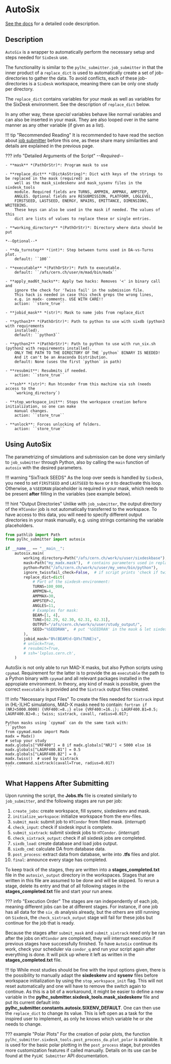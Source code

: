 # AutoSix

[See the docs][documentation] for a detailed code description.

## Description

`AutoSix` is a wrapper to automatically perform the necessary setup and steps needed for `SixDesk` use.

The functionality is similar to the `pylhc_submitter.job_submitter` in that the inner product of a `replace_dict` is used to automatically create a set of job-directories to gather the data.
To avoid conflicts, each of these job-directories is a `SixDesk` workspace, meaning there can be only one study per directory.

The `replace_dict` contains variables for your mask as well as variables for the SixDesk environment.
See the description of `replace_dict` below.

In any other way, these *special* variables behave like normal variables and can also be inserted in your mask.
They are also looped over in the same manner as any other variable (if given as a list).

!!! tip "Recommended Reading"
    It is recommended to have read the section about [job submitter](job_submitter.md) before this one, as these share many similarities and details are explained in the previous page.

??? info "Detailed Arguments of the Script"
    *--Required--*
    
    - **mask** *(PathOrStr)*: Program mask to use
    
    - **replace_dict** *(DictAsString)*: Dict with keys of the strings to be replaced in the mask (required) as
        well as the mask_sixdeskenv and mask_sysenv files in the sixdesk_tools
        module. Required fields are TURNS, AMPMIN, AMPMAX, AMPSTEP,
        ANGLES. Optional fields are RESUBMISSION, PLATFORM, LOGLEVEL,
        FIRSTSEED, LASTSEED, ENERGY, NPAIRS, EMITTANCE, DIMENSIONS, WRITEBINS.
        These keys can also be used in the mask if needed. The values of this
        dict are lists of values to replace these or single entries.
    
    - **working_directory** *(PathOrStr)*: Directory where data should be put
    
    *--Optional--*
    
    - **da_turnstep** *(int)*: Step between turns used in DA-vs-Turns plot.
        default: ``100``
    
    - **executable** *(PathOrStr)*: Path to executable.
        default: ``/afs/cern.ch/user/m/mad/bin/madx``
    
    - **apply_mad6t_hacks**: Apply two hacks: Removes '<' in binary call and
        ignore the check for 'Twiss fail' in the submission file.
        This hack is needed in case this check greps the wrong lines,
        e.g. in madx- comments. USE WITH CARE!!
        action: ``store_true``
    
    - **jobid_mask** *(str)*: Mask to name jobs from replace_dict
    
    - **python3** *(PathOrStr)*: Path to python to use with sixdb (python3 with requirements
        installed).
        default: ``python3``
    
    - **python2** *(PathOrStr)*: Path to python to use with run_six.sh (python2 with requirements installed).
        ONLY THE PATH TO THE DIRECTORY OF THE `python` BINARY IS NEEDED!
        And it can't be an Anaconda Distribution.
        default: None (uses the first `python` in path)
    
    - **resubmit**: Resubmits if needed.
        action: ``store_true``
    
    - **ssh** *(str)*: Run htcondor from this machine via ssh (needs access to the
        `working_directory`)
    
    - **stop_workspace_init**: Stops the workspace creation before initialization, so one can make
        manual changes.
        action: ``store_true``
    
    - **unlock**: Forces unlocking of folders.
        action: ``store_true``

## Using AutoSix

The parametrizing of simulations and submission can be done very similarly to `job_submitter` through Python, also by calling the `main` function of `autosix` with the desired parameters.

!!! warning "SixTrack SEEDS"
    As the loop over seeds is handled by `SixDesk`, you need to set `FIRSTSEED` and `LASTSEED` to ``None`` or ``0`` to deactivate this loop.
    Otherwise, a ``%SEEDRAN`` placeholder is required in your mask, which needs to be present **after** filling in the variables (see example below).

!!! hint "Output Directories"
    Unlike with `job_submitter`, the output directory of the `HTCondor` job is not automatically transferred to the workspace.
    To have access to this data, you will need to specify different output directories in your mask manually, e.g. using strings containing the variable placeholders.

```python
from pathlib import Path
from pylhc_submitter import autosix

if __name__ == "__main__":
    autosix.main(
        working_directory=Path("/afs/cern.ch/work/u/user/sixdeskbase"),
        mask=Path("my_madx.mask"),  # contains parameters used in replace_dict
        python=Path("/afs/cern.ch/work/u/user/my_venv/bin/python"),
        ignore_twissfail_check=False,  # if script prints 'check if twiss failed' or so
        replace_dict=dict(
            # Part of the sixdesk-environment:
            TURNS=100_000,
            AMPMIN=4,
            AMPMAX=30,
            AMPSTEP=2,
            ANGLES=11,
            # Examples for mask:
            BEAM=[1, 4],
            TUNE=[62.29, 62.30, 62.31, 62.31],
            OUTPUT="/afs/cern.ch/work/u/user/study_output/",
            SEED="%SEEDRAN",  # put '%SEEDRAN' in the mask & let sixdesk handle this loop
        ),
        jobid_mask="B%(BEAM)d-QX%(TUNE)s",
        # unlock=True,
        # resubmit=True,
        # ssh='lxplus.cern.ch',
    )
```

AutoSix is not only able to run MAD-X masks, but also Python scripts using `cpymad`.
Requirement for the latter is to provide the as `executable` the path to a Python binary with `cpymad` and all relevant packages installed in the appropiate environment.
In theory, any kind of mask is possible, given the correct `executable` is provided and the `Sixtrack` output files created.

!!! info "Necessary Input Files"
    To create the files needed for `Sixtrack` input in (HL-)LHC simulations, MAD-X masks need to contain:
    ```fortran
    if (NRJ<5000.0000) {VRF400:=8.;} else {VRF400:=16.;};
    LAGRF400.B1=0.5;
    LAGRF400.B2=0.;
    twiss;
    sixtrack, cavall, radius=0.017;
    ```
    
    Python masks using `cpymad` can do the same task with:
    ```python
    from cpymad.madx import Madx
    madx = Madx()
    # setup your study
    madx.globals["VRF400"] = 8 if madx.globals["NRJ"] < 5000 else 16
    madx.globals["LAGRF400.B1"] = 0.5
    madx.globals["LAGRF400.B2"] = 0.
    madx.twiss()  # used by sixtrack
    madx.command.sixtrack(cavall=True, radius=0.017)
    ```

## What Happens After Submitting

Upon running the script, the **Jobs.tfs** file is created similarly to `job_submitter`, and the following stages are run per job:

1. `create_jobs`: create workspace, fill sysenv, sixdeskenv and mask.
2. `initialize_workspace`: initialize workspace from the env-files.
3. `submit_mask`: submit job to `HTCondor` from filled mask. (*interrupt*)
4. `check_input`: check if sixdesk input is complete.
5. `submit_sixtrack`: submit sixdesk jobs to `HTCondor`. (*interrupt*)
6. `check_sixtrack_output`: check if all sixdesk jobs are completed.
7. `sixdb_load`: create database and load jobs output.
8. `sixdb_cmd`: calculate DA from database data.
9. `post_process`: extract data from database, write into **.tfs** files and plot.
10. `final`: announce every stage has completed.

To keep track of the stages, they are written into a **stages\_completed.txt** file in the `autosix\_output` directory in the workspaces.
Stages that are written in this file are assumed to be done and will be skipped.
To rerun a stage, delete its entry and that of all following stages in the **stages\_completed.txt** file and start your run anew.

??? info "Execution Order"
    The stages are ran independently of each job, meaning different jobs can be at different stages.
    For instance, if one job has all data for the `six_db` analysis already, but the others are still running on `Sixdesk`, the `check_sixtrack_output` stage will fail for these jobs but continue for the job that is ready.

Because the stages after `submit_mask` and `submit_sixtrack` need only be ran after the jobs on `HTCondor` are completed, they will interrupt execution if previous stages have successfully finished.
To have `AutoSix` continue its work, check your scheduler via `condor_q` and run your script again after everything is done.
It will pick up where it left as written in the **stages\_completed.txt** file.

!!! tip
    While most studies should be fine with the input options given, there is the possibility to manually adapt the **sixdeskenv** and **sysenv** files before workspace initialization by using the `stop_workspace_init` flag.
    This will not reset automatically and one will have to remove the switch again to continue.
    As this is a bit of a workaround, it might be easier to define a new variable in the **pylhc_submitter.sixdesk_tools.mask_sixdeskenv** file and put its current default into **pylhc_submitter.constants.autosix.SIXENV_DEFAULT**.
    One can then use the `replace_dict` to change its value.
    This is left open as a task for the inspired user to implement, as only he knows which variable he or she needs to change.

??? example "Polar Plots"
    For the creation of polar plots, the function `pylhc_submitter.sixdesk_tools.post_process_da.plot_polar` is available.
    It is used for the basic polar plotting in the `post_process` stage, but provides more customization features if called manually.
    Details on its use can be found at the `PyLHC Submitter` API documentation.

[documentation]: https://pylhc.github.io/submitter/entrypoints/submitter.html
